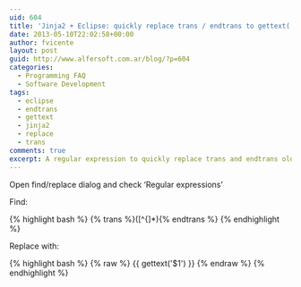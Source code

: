 ```yaml
---
uid: 604
title: 'Jinja2 + Eclipse: quickly replace trans / endtrans to gettext( ) new style'
date: 2013-05-10T22:02:58+00:00
author: fvicente
layout: post
guid: http://www.alfersoft.com.ar/blog/?p=604
categories:
  - Programming FAQ
  - Software Development
tags:
  - eclipse
  - endtrans
  - gettext
  - jinja2
  - replace
  - trans
comments: true
excerpt: A regular expression to quickly replace trans and endtrans old\'s jinja2 to gettext new style
---
```

<!--more-->

Open find/replace dialog and check &#8216;Regular expressions&#8217;

Find:

{% highlight bash %}
\{\% trans \%\}([^\{]*)\{\% endtrans \%\}
{% endhighlight %}

Replace with:

{% highlight bash %}
{% raw  %}
{{ gettext('$1') }}
{% endraw %}
{% endhighlight %}
